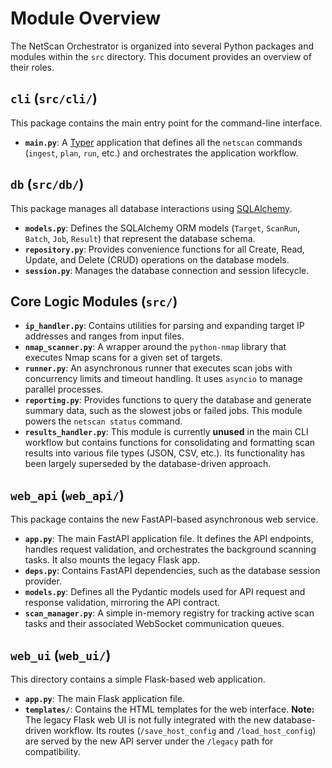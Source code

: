 # Module Overview

The NetScan Orchestrator is organized into several Python packages and modules within the `src` directory. This document provides an overview of their roles.

## `cli` (`src/cli/`)
This package contains the main entry point for the command-line interface.
- **`main.py`**: A [Typer](https://typer.tiangolo.com/) application that defines all the `netscan` commands (`ingest`, `plan`, `run`, etc.) and orchestrates the application workflow.

## `db` (`src/db/`)
This package manages all database interactions using [SQLAlchemy](https://www.sqlalchemy.org/).
- **`models.py`**: Defines the SQLAlchemy ORM models (`Target`, `ScanRun`, `Batch`, `Job`, `Result`) that represent the database schema.
- **`repository.py`**: Provides convenience functions for all Create, Read, Update, and Delete (CRUD) operations on the database models.
- **`session.py`**: Manages the database connection and session lifecycle.

## Core Logic Modules (`src/`)

- **`ip_handler.py`**: Contains utilities for parsing and expanding target IP addresses and ranges from input files.
- **`nmap_scanner.py`**: A wrapper around the `python-nmap` library that executes Nmap scans for a given set of targets.
- **`runner.py`**: An asynchronous runner that executes scan jobs with concurrency limits and timeout handling. It uses `asyncio` to manage parallel processes.
- **`reporting.py`**: Provides functions to query the database and generate summary data, such as the slowest jobs or failed jobs. This module powers the `netscan status` command.
- **`results_handler.py`**: This module is currently **unused** in the main CLI workflow but contains functions for consolidating and formatting scan results into various file types (JSON, CSV, etc.). Its functionality has been largely superseded by the database-driven approach.

## `web_api` (`web_api/`)
This package contains the new FastAPI-based asynchronous web service.
- **`app.py`**: The main FastAPI application file. It defines the API endpoints, handles request validation, and orchestrates the background scanning tasks. It also mounts the legacy Flask app.
- **`deps.py`**: Contains FastAPI dependencies, such as the database session provider.
- **`models.py`**: Defines all the Pydantic models used for API request and response validation, mirroring the API contract.
- **`scan_manager.py`**: A simple in-memory registry for tracking active scan tasks and their associated WebSocket communication queues.

## `web_ui` (`web_ui/`)
This directory contains a simple Flask-based web application.
- **`app.py`**: The main Flask application file.
- **`templates/`**: Contains the HTML templates for the web interface.
**Note:** The legacy Flask web UI is not fully integrated with the new database-driven workflow. Its routes (`/save_host_config` and `/load_host_config`) are served by the new API server under the `/legacy` path for compatibility.
